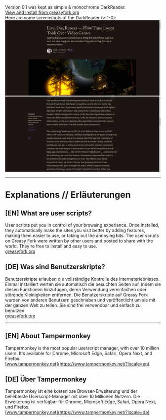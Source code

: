 Version 0.1 was kept as simple & monochrome DarkReader.  
[View and Install from greasyfork.org](https://greasyfork.org/en/scripts/388370-darkreader)  
Here are some screenshots of the DarkReader (v-1-0):  
![Medium#1](DarkReader_screenshot[0].png)
![Medium#2](DarkReader_screenshot[1].png)

__________
# Explanations // Erläuterungen


## [EN] What are user scripts?
User scripts put you in control of your browsing experience. Once installed, they automatically make the sites you visit better by adding features, making them easier to use, or taking out the annoying bits. The user scripts on Greasy Fork were written by other users and posted to share with the world. They're free to install and easy to use.  
[greasyfork.org](https://greasyfork.org/en)

## [DE] Was sind Benutzerskripte?
Benutzerskripte erlauben die vollständige Kontrolle des Interneterlebnisses. Einmal installiert werten sie automatisch die besuchten Seiten auf, indem sie diesen Funktionen hinzufügen, deren Verwendung vereinfachen oder störende Kleinigkeiten entfernen. Die Benutzerskripte auf Greasy Fork wurden von anderen Benutzern geschrieben und veröffentlicht um sie mit der ganzen Welt zu teilen. Sie sind frei verwendbar und einfach zu benutzen.  
[greasyfork.org](https://greasyfork.org/de)

__________

## [EN] About Tampermonkey
Tampermonkey is the most popular userscript manager, with over 10 million users. It's available for Chrome, Microsoft Edge, Safari, Opera Next, and Firefox.  
[www.tampermonkey.net](https://www.tampermonkey.net/?locale=en)

## [DE] Über Tampermonkey
Tampermonkey ist eine kostenlose Browser-Erweiterung und der beliebteste Userscript-Manager mit über 10 Millionen Nutzern. Die Erweiterung ist verfügbar für Chrome, Microsoft Edge, Safari, Opera Next, und Firefox.  
[www.tampermonkey.net](https://www.tampermonkey.net/?locale=de)